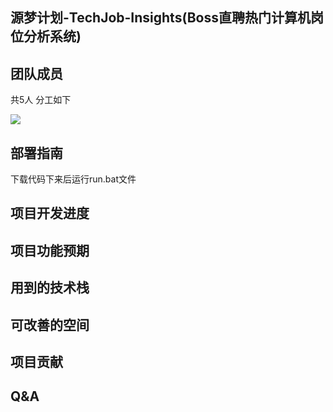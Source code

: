 ## 源梦计划-TechJob-Insights(Boss直聘热门计算机岗位分析系统)

## 团队成员

共5人 分工如下

![](https://sourcedream.oss-cn-chengdu.aliyuncs.com/picture/20230920174207.png)

## 部署指南

下载代码下来后运行run.bat文件

## 项目开发进度

## 项目功能预期

## 用到的技术栈

## 可改善的空间

## 项目贡献

## Q&A

